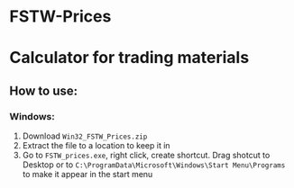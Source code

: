 # FSTW-Prices
# Calculator for trading materials

<h2>How to use:</h2>

<h3>Windows:</h3>

1. Download `Win32_FSTW_Prices.zip`
2. Extract the file to a location to keep it in
3. Go to `FSTW_prices.exe`, right click, create shortcut. Drag shotcut to Desktop or to `C:\ProgramData\Microsoft\Windows\Start Menu\Programs` to make it appear in the start menu

